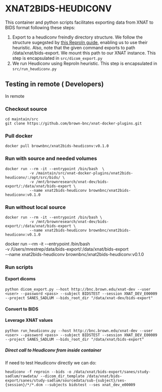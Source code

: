 # XNAT2BIDS-HEUDICONV

This container and python scripts facilitates exporting data from XNAT to BIDS format following these steps:

1. Export to a heudiconv freindly directory structure. We follow the structure sugegsted by [this ReproIn guide](https://github.com/ReproNim/reproin), enabling us to use their heuristic. Also, note that the given command exports to path /data/xnat/bids-export. We mount this path to our XNAT instance. This step is encapsulated in `src/dicom_export.py`
2. We run Heudiconv using ReproIn heuristic. This step is encapsulated in `src/run_heudiconv.py`

## Testing in remote ( Developers)

In remote

### Checkout source
```
cd maintain/src
git clone https://github.com/brown-bnc/xnat-docker-plugins.git
```

### Pull docker 

```
docker pull brownbnc/xnat2bids-heudiconv:v0.1.0
```

### Run with source and needed volumes
```
docker run --rm -it --entrypoint /bin/bash  \
           -v /maintain/src/xnat-docker-plugins/xnat2bids-heudiconv/:/opt/src/bids/ \
           -v /mnt/brownresearch/xnat-dev/bids-export/:/data/xnat/bids-export \
           --name xnat2bids-heudiconv brownbnc/xnat2bids-heudiconv:v0.1.0 

```
### Run without local source
```
docker run --rm -it --entrypoint /bin/bash \
           -v /mnt/brownresearch/xnat-dev/bids-export/:/data/xnat/bids-export \
           --name xnat2bids-heudiconv brownbnc/xnat2bids-heudiconv:v0.1.0 

```

docker run --rm -it --entrypoint /bin/bash \
           -v /Users/mrestrep/data/bids-export/:/data/xnat/bids-export \
           --name xnat2bids-heudiconv brownbnc/xnat2bids-heudiconv:v0.1.0 

### Run scripts

#### Export dicoms
```
python dicom_export.py --host http://bnc.brown.edu/xnat-dev --user <user> --password <pass> --subject BIDSTEST --session XNAT_DEV_E00009 --project SANES_SADLUM --bids_root_dir "/data/xnat-dev/bids-export"
```
#### Convert to BIDS


#### Leverage XNAT values 
```
python run_heudiconv.py --host http://bnc.brown.edu/xnat-dev --user <user> --password <pass> --subject BIDSTEST --session XNAT_DEV_E00009 --project SANES_SADLUM --bids_root_dir "/data/xnat/bids-export"
```

##### Direct call to Heudiconv from inside container
If need to test Heudiconv directly we can do:

<!-- heudiconv -f reproin --bids -o /data/xnat-dev/bids-export/sanes/study-sadlum/rawdata/sub-bidstest/ses-xnat_dev_e00009 --files /data/xnat-dev/bids-export/sanes/study-sadlum/sourcedata/sub-bidstest/ses-xnat_dev_e00009 -c none -->

```
heudiconv -f reproin --bids -o /data/xnat/bids-export/sanes/study-sadlum/rawdata/ --dicom_dir_template /data/xnat/bids-export/sanes/study-sadlum/sourcedata/sub-{subject}/ses-{session}/*/*.dcm --subjects bidstest --ses xnat_dev_e00009
```